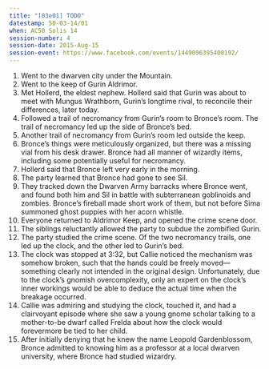 ```yaml
---
title: "[03e01] TODO"
datestamp: 50-03-14/01
when: AC50 Solis 14
session-number: 4
session-date: 2015-Aug-15
session-event: https://www.facebook.com/events/1449096395400192/
---
```


1. Went to the dwarven city under the Mountain.
2. Went to the keep of Gurin Aldrimor.
3. Met Hollerd, the eldest nephew. Hollerd said that Gurin was about to meet with Mungus Wrathborn, Gurin’s longtime rival, to reconcile their differences, later today.
4. Followed a trail of necromancy from Gurin’s room to Bronce’s room. The trail of necromancy led up the side of Bronce’s bed.
5. Another trail of necromancy from Gurin’s room led outside the keep.
6. Bronce’s things were meticulously organized, but there was a missing vial from his desk drawer. Bronce had all manner of wizardly items, including some potentially useful for necromancy.
7. Hollerd said that Bronce left very early in the morning.
8. The party learned that Bronce had gone to see Sil.
9. They tracked down the Dwarven Army barracks where Bronce went, and found both him and Sil in battle with subterranean goblinoids and zombies. Bronce’s fireball made short work of them, but not before Sima summoned ghost puppies with her acorn whistle.
10. Everyone returned to Aldrimor Keep, and opened the crime scene door.
11. The siblings reluctantly allowed the party to subdue the zombified Gurin.
12. The party studied the crime scene. Of the two necromancy trails, one led up the clock, and the other led to Gurin’s bed.
13. The clock was stopped at 3:32, but Callie noticed the mechanism was somehow broken, such that the hands could be freely moved—something clearly not intended in the original design. Unfortunately, due to the clock’s gnomish overcomplexity, only an expert on the clock’s inner workings would be able to deduce the actual time when the breakage occurred.
14. Callie was admiring and studying the clock, touched it, and had a clairvoyant episode where she saw a young gnome scholar talking to a mother-to-be dwarf called Frelda about how the clock would forevermore be tied to her child.
15. After initially denying that he knew the name Leopold Gardenblossom, Bronce admitted to knowing him as a professor at a local dwarven university, where Bronce had studied wizardry.
